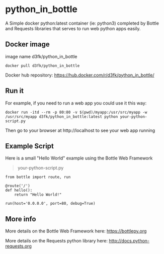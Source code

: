 # python_in_bottle
A Simple docker python:latest container (ie: python3) completed by Bottle and Requests libraries that serves to run web python apps easily.

## Docker image
image name d3fk/python_in_bottle

`docker pull d3fk/python_in_bottle`

Docker hub repository: https://hub.docker.com/r/d3fk/python_in_bottle/

## Run it

For example, if you need to run a web app you could use it this way:

`docker run -itd --rm -p 80:80 -v $(pwd)/myapp:/usr/src/myapp -w /usr/src/myapp d3fk/python_in_bottle:latest python your-python-script.py`

Then go to your browser at http://localhost  to see your web app running

## Example Script 

Here is a small "Hello World" example using the Bottle Web Framework
>your-python-script.py


```
from bottle import route, run

@route('/')
def hello():
    return "Hello World!"

run(host='0.0.0.0', port=80, debug=True)
```



## More info

More details on the Bottle Web Framework here: https://bottlepy.org

More details on the Requests python library here: http://docs.python-requests.org
